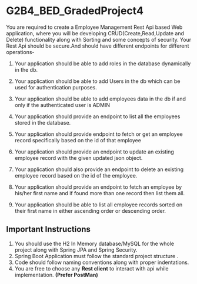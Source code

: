 # G2B4_BED_GradedProject4

You are required to create a Employee Management Rest Api based Web application, where you will be developing CRUD(Create,Read,Update and Delete) functionality along with Sorting and some concepts of security.
Your Rest Api should be secure.And should have different endpoints for different operations-

1. Your application should be able to add roles in the database dynamically in the db.

2. Your application should be able to add Users in the db which can be used for authentication purposes.

3. Your application should be able to add employees data in the db if and only if the authenticated user is ADMIN

4. Your application should provide an endpoint to list all the employees stored in the database.

5. Your application should provide endpoint to fetch or get an employee record specifically based on the id of that employee

6. Your application should provide an endpoint to update an existing employee record with the given updated json object.

7. Your application should also provide an endpoint to delete an existing employee record based on the id of the employee.

8. Your application should provide an endpoint to fetch an employee by his/her first name and if found more than one record then list them all.

9. Your application should be able to list all employee records sorted on their first name in either ascending order or descending order.


## Important Instructions

1. You should use the H2 In Memory database/MySQL for the whole project along with Spring JPA and Spring Security.
2. Spring Boot Application must follow the standard project structure .
3. Code should follow naming conventions along with proper indentations. 
4. You are free to choose any **Rest client** to interact with api while implementation. **(Prefer PostMan)**
